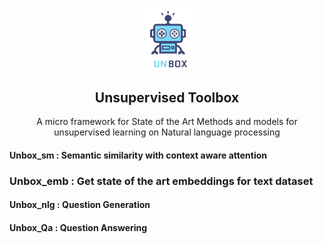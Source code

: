 <p align="center">
  <img width="80" src="./Extra/unbox.png">
</p>
<h2 align="center">Unsupervised Toolbox</h2>



<p align="center">A micro framework for State of the Art Methods and models for unsupervised learning on Natural language processing</p>


#### Unbox_sm  : Semantic similarity with context aware attention
###  Unbox_emb : Get state of the art embeddings for text dataset
#### Unbox_nlg : Question Generation
#### Unbox_Qa  : Question Answering

